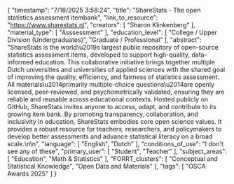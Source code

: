 {
    "timestamp": "7/16/2025 3:58:24",
    "title": "ShareStats - The open statistics assessment itembank",
    "link_to_resource": "https://www.sharestats.nl",
    "creators": [
        "Sharon Klinkenberg"
    ],
    "material_type": [
        "Asssessment"
    ],
    "education_level": [
        "College / Upper Division (Undergraduates)",
        "Graduate / Professional"
    ],
    "abstract": "ShareStats is the world\u2019s largest public repository of open-source statistics assessment items, developed to support high-quality, data-informed education. This collaborative initiative brings together multiple Dutch universities and universities of applied sciences with the shared goal of improving the quality, efficiency, and fairness of statistics assessment. All materials\u2014primarily multiple-choice questions\u2014are openly licensed, peer-reviewed, and psychometrically validated, ensuring they are reliable and reusable across educational contexts. Hosted publicly on GitHub, ShareStats invites anyone to access, adapt, and contribute to its growing item bank. By promoting transparency, collaboration, and inclusivity in education, ShareStats embodies core open science values. It provides a robust resource for teachers, researchers, and policymakers to develop better assessments and advance statistical literacy on a broad scale.\n\n",
    "language": [
        "English",
        "Dutch"
    ],
    "conditions_of_use": "I don't see any of these",
    "primary_user": [
        "Student",
        "Teacher"
    ],
    "subject_areas": [
        "Education",
        "Math & Statistics"
    ],
    "FORRT_clusters": [
        "Conceptual and Statistical Knowledge",
        "Open Data and Materials"
    ],
    "tags": [
        "OSCA Awards 2025"
    ]
}